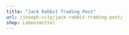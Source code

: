 ```yaml
---
title: "Jack Rabbit Trading Post"
url: /joseph-city/jack-rabbit-trading-post/
shop: Lebensmittel
---
```

